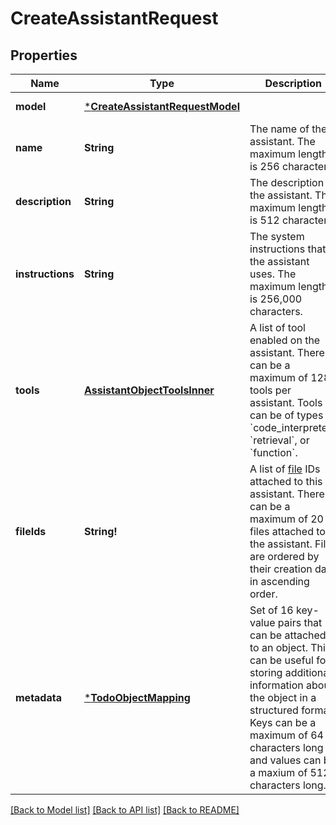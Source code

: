 # CreateAssistantRequest

## Properties
Name | Type | Description | Notes
------------ | ------------- | ------------- | -------------
**model** | [***CreateAssistantRequestModel**](CreateAssistantRequest_model.md) |  | [default to null]
**name** | **String** | The name of the assistant. The maximum length is 256 characters.  | [optional] [default to null]
**description** | **String** | The description of the assistant. The maximum length is 512 characters.  | [optional] [default to null]
**instructions** | **String** | The system instructions that the assistant uses. The maximum length is 256,000 characters.  | [optional] [default to null]
**tools** | [**AssistantObjectToolsInner**](AssistantObject_tools_inner.md) | A list of tool enabled on the assistant. There can be a maximum of 128 tools per assistant. Tools can be of types &#x60;code_interpreter&#x60;, &#x60;retrieval&#x60;, or &#x60;function&#x60;.  | [optional] [default to []]
**fileIds** | **String!** | A list of [file](/docs/api-reference/files) IDs attached to this assistant. There can be a maximum of 20 files attached to the assistant. Files are ordered by their creation date in ascending order.  | [optional] [default to []]
**metadata** | [***TodoObjectMapping**](.md) | Set of 16 key-value pairs that can be attached to an object. This can be useful for storing additional information about the object in a structured format. Keys can be a maximum of 64 characters long and values can be a maxium of 512 characters long.  | [optional] [default to null]

[[Back to Model list]](../README.md#documentation-for-models) [[Back to API list]](../README.md#documentation-for-api-endpoints) [[Back to README]](../README.md)



